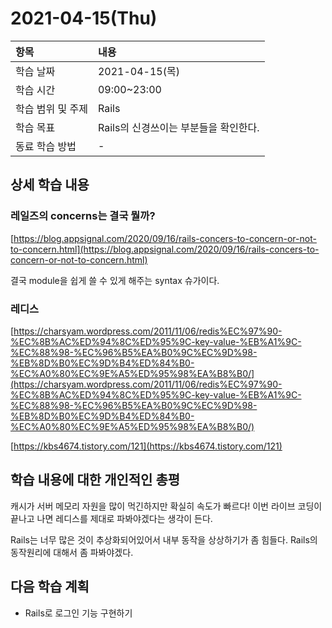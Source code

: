 # 2021-04-15\(Thu\)

| 항목 | 내용 |
| :--- | :--- |
| 학습 날짜 | 2021-04-15\(목\) |
| 학습 시간 | 09:00~23:00 |
| 학습 범위 및 주제 | Rails |
| 학습 목표 | Rails의 신경쓰이는 부분들을 확인한다. |
| 동료 학습 방법 | - |

## 상세 학습 내용

### 레일즈의 concerns는 결국 뭘까?

[https://blog.appsignal.com/2020/09/16/rails-concers-to-concern-or-not-to-concern.html](https://blog.appsignal.com/2020/09/16/rails-concers-to-concern-or-not-to-concern.html)

결국 module을 쉽게 쓸 수 있게 해주는 syntax 슈가이다.

### 레디스

[https://charsyam.wordpress.com/2011/11/06/redis%EC%97%90-%EC%8B%AC%ED%94%8C%ED%95%9C-key-value-%EB%A1%9C-%EC%88%98-%EC%96%B5%EA%B0%9C%EC%9D%98-%EB%8D%B0%EC%9D%B4%ED%84%B0-%EC%A0%80%EC%9E%A5%ED%95%98%EA%B8%B0/](https://charsyam.wordpress.com/2011/11/06/redis%EC%97%90-%EC%8B%AC%ED%94%8C%ED%95%9C-key-value-%EB%A1%9C-%EC%88%98-%EC%96%B5%EA%B0%9C%EC%9D%98-%EB%8D%B0%EC%9D%B4%ED%84%B0-%EC%A0%80%EC%9E%A5%ED%95%98%EA%B8%B0/)

[https://kbs4674.tistory.com/121](https://kbs4674.tistory.com/121)

## 학습 내용에 대한 개인적인 총평

캐시가 서버 메모리 자원을 많이 먹긴하지만 확실히 속도가 빠르다! 이번 라이브 코딩이 끝나고 나면 레디스를 제대로 파봐야겠다는 생각이 든다.

Rails는 너무 많은 것이 추상화되어있어서 내부 동작을 상상하기가 좀 힘들다. Rails의 동작원리에 대해서 좀 파봐야겠다.

## 다음 학습 계획

* Rails로 로그인 기능 구현하기

